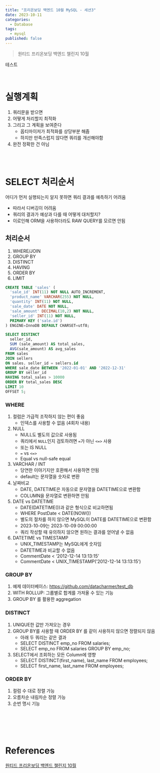 ```yaml
---
title: "프리온보딩 백엔드 10월 MySQL - 세션3"
date: 2023-10-11
categories:
  - Database
tags:
  - mysql
published: false
---
```

> 원티드 프리온보딩 백엔드 챌린지 10월

테스트

<br>

# 실행계획

1. 쿼리문을 받으면
2. 어떻게 처리할지 최적화
3. 그리고 그 계획을 보여준다
   - 옵티마이저가 최적화를 상당부분 해줌
   - 하지만 만족스럽지 않다면 쿼리를 개선해야함
4. 완전 정확한 건 아님

<br>
<br>

# SELECT 처리순서

어디가 먼저 실행되는지 알지 못하면 쿼리 결과를 예측하기 어려움
  - 따라서 디버깅이 어려움
  - 쿼리의 결과가 예상과 다를 때 어떻게 대처할지?
  - 이로인해 ORM을 사용하더라도 RAW QUERY를 모르면 안됨

## 처리순서
1. WHERE/JOIN
2. GROUP BY
3. DISTINCT
4. HAVING
5. ORDER BY
6. LIMIT

```sql
CREATE TABLE 'sales' (
  'sale_id' INT(11) NOT NULL AUTO_INCREMENT,
  'product_name' VARCHAR(255) NOT NULL,
  'quantity' INT(11) NOT NULL,
  'sale_date' DATE NOT NULL,
  'sale_amount' DECIMAL(10,2) NOT NULL,
  'seller_id' INT(11) NOT NULL,
  PRIMARY KEY ('sale.id')
) ENGINE=InnoDB DEFAULT CHARSET=utf8;
```

```sql
SELECT DISTINCT
  seller_id,
  SUM (sale_amount) AS total_sales,
  AVG(sale_amount) AS avg_sales
FROM sales
JOIN sellers
ON sales. seller_id = sellers.id
WHERE sale_date BETWEEN '2022-01-01' AND '2022-12-31'
GROUP BY seller_id
HAVING total_sales > 10000
ORDER BY total_sales DESC
LIMIT 10
OFFSET 5;
```

### WHERE
1. 컬럼은 가급적 조작하지 않는 편이 좋음
   - 인덱스를 사용할 수 없음 (4회차 내용)
2. NULL
   - NULL도 별도의 값으로 사용됨
   - 쿼리에서 `NULL`인지 검토하려면 `=`가 아닌 `<=>` 사용
   - 또는 IS NULL
   - `=` vs `<=>`
   - Equal vs null-safe equal
3. VARCHAR / INT
   - 당연한 이야기지만 호환해서 사용하면 안됨
   - default는 문자열을 숫자로 변환
4. 날짜비교
   - DATE, DATETIME은 자동으로 문자열을 DATETIME으로 변환함
   - COLUMN을 문자열로 변환하면 안됨
5. DATE vs DATETIME
   - DATE(DATETIME())과 같은 형식으로 비교하면됨
   - WHERE PostDate < DATE(NOW())
   - 별도의 절차를 하지 않으면 MySQL이 DATE를 DATETIME으로 변환함
   - 2023-10-09는 2023-10-09 00:00:00
   - 쿼리 작성할 때 유의하지 않으면 원하는 결과를 얻어낼 수 없음
6. DATETIME vs TIMESTAMP
   - UNIX_TIMESTAMP는 MySQL에게 숫자임
   - DATETIME과 비교할 수 없음
   - CommentDate < ‘2012-12-14 13:13:15’
   - CommentDate < UNIX_TIMESTAMP(‘2012-12-14 13:13:15’)

### GROUP BY
1. 예제 데이터베이스: https://github.com/datacharmer/test_db
2. WITH ROLLUP: 그룹별로 합계를 가져올 수 있는 기능
3. GROUP BY 를 활용한 aggregation

### DISTINCT
1. UNIQUE한 값만 가져오는 경우
2. GROUP BY를 사용할 때 ORDER BY 를 같이 사용하지 않으면 정렬되지 않음
   - 아래 두 쿼리는 같은 결과
   - SELECT DISTINCT emp_no FROM salaries;
   - SELECT emp_no FROM salaries GROUP BY emp_no;
3. SELECT에서 조회하는 모든 Column에 영향
   - SELECT DISTINCT(first_name), last_name FROM employees;
   - SELECT first_name, last_name FROM employees;

### ORDER BY
1. 컬럼 수 대로 정렬 가능
2. 오름차순 내림차순 정렬 가능
3. 순번 명시 기능


<br>
<br>





<br>
<br>

# References
[원티드 프리온보딩 백엔드 챌린지 10월](https://www.wanted.co.kr/events/pre_challenge_be_12)